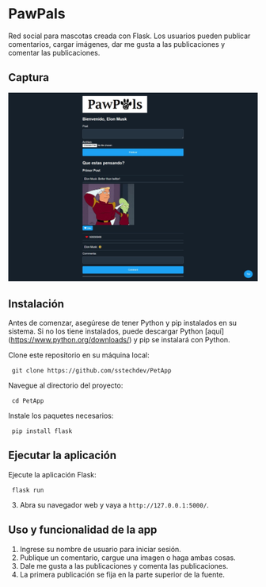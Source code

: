 # 
# PawPals

Red social para mascotas creada con Flask. Los usuarios pueden publicar comentarios, cargar imágenes, dar me gusta a las publicaciones y comentar las publicaciones.

## Captura
![Alt text](static/uploads/CapturaPawPal.jpeg)

## Instalación

Antes de comenzar, asegúrese de tener Python y pip instalados en su sistema. Si no los tiene instalados, puede descargar Python [aquí] (https://www.python.org/downloads/) y pip se instalará con Python.

Clone este repositorio en su máquina local:

     
     git clone https://github.com/sstechdev/PetApp
     

Navegue al directorio del proyecto:

     
     cd PetApp
     

Instale los paquetes necesarios:

     
     pip install flask
     


## Ejecutar la aplicación

Ejecute la aplicación Flask:

     
     flask run
     

3. Abra su navegador web y vaya a `http://127.0.0.1:5000/`.

## Uso y funcionalidad de la app

1. Ingrese su nombre de usuario para iniciar sesión.
2. Publique un comentario, cargue una imagen o haga ambas cosas.
3. Dale me gusta a las publicaciones y comenta las publicaciones.
4. La primera publicación se fija en la parte superior de la fuente.

